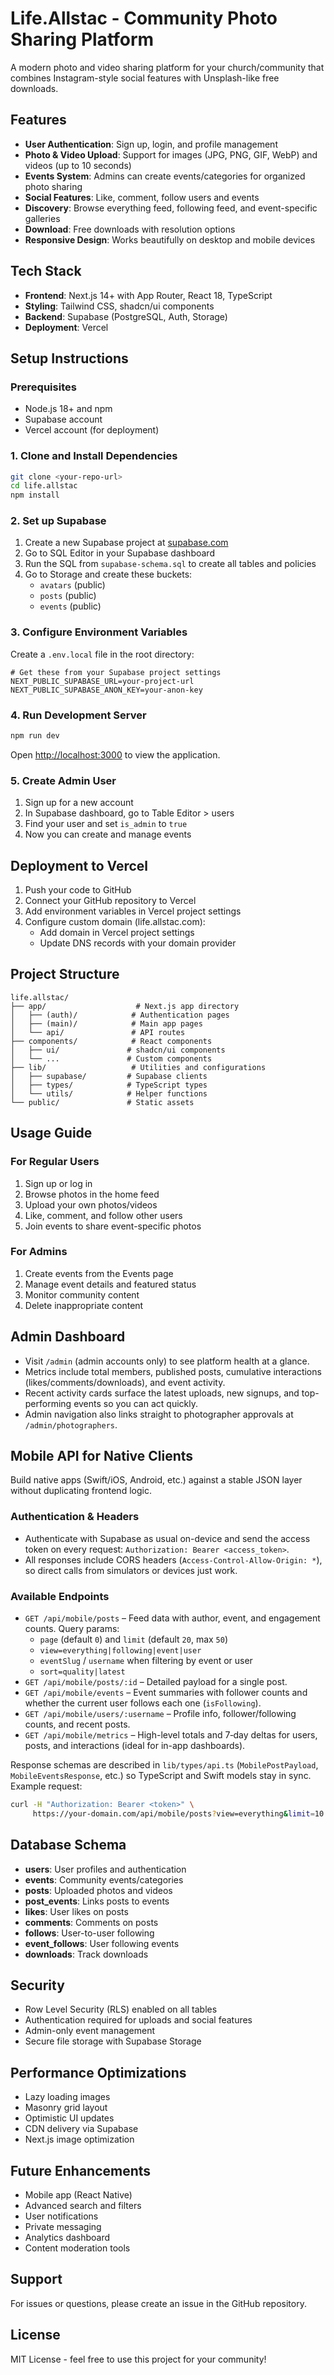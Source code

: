 # Life.Allstac - Community Photo Sharing Platform

A modern photo and video sharing platform for your church/community that combines Instagram-style social features with Unsplash-like free downloads.

## Features

- **User Authentication**: Sign up, login, and profile management
- **Photo & Video Upload**: Support for images (JPG, PNG, GIF, WebP) and videos (up to 10 seconds)
- **Events System**: Admins can create events/categories for organized photo sharing
- **Social Features**: Like, comment, follow users and events
- **Discovery**: Browse everything feed, following feed, and event-specific galleries
- **Download**: Free downloads with resolution options
- **Responsive Design**: Works beautifully on desktop and mobile devices

## Tech Stack

- **Frontend**: Next.js 14+ with App Router, React 18, TypeScript
- **Styling**: Tailwind CSS, shadcn/ui components
- **Backend**: Supabase (PostgreSQL, Auth, Storage)
- **Deployment**: Vercel

## Setup Instructions

### Prerequisites

- Node.js 18+ and npm
- Supabase account
- Vercel account (for deployment)

### 1. Clone and Install Dependencies

```bash
git clone <your-repo-url>
cd life.allstac
npm install
```

### 2. Set up Supabase

1. Create a new Supabase project at [supabase.com](https://supabase.com)
2. Go to SQL Editor in your Supabase dashboard
3. Run the SQL from `supabase-schema.sql` to create all tables and policies
4. Go to Storage and create these buckets:
   - `avatars` (public)
   - `posts` (public)
   - `events` (public)

### 3. Configure Environment Variables

Create a `.env.local` file in the root directory:

```env
# Get these from your Supabase project settings
NEXT_PUBLIC_SUPABASE_URL=your-project-url
NEXT_PUBLIC_SUPABASE_ANON_KEY=your-anon-key
```

### 4. Run Development Server

```bash
npm run dev
```

Open [http://localhost:3000](http://localhost:3000) to view the application.

### 5. Create Admin User

1. Sign up for a new account
2. In Supabase dashboard, go to Table Editor > users
3. Find your user and set `is_admin` to `true`
4. Now you can create and manage events

## Deployment to Vercel

1. Push your code to GitHub
2. Connect your GitHub repository to Vercel
3. Add environment variables in Vercel project settings
4. Configure custom domain (life.allstac.com):
   - Add domain in Vercel project settings
   - Update DNS records with your domain provider

## Project Structure

```
life.allstac/
├── app/                    # Next.js app directory
│   ├── (auth)/            # Authentication pages
│   ├── (main)/            # Main app pages
│   └── api/               # API routes
├── components/            # React components
│   ├── ui/               # shadcn/ui components
│   └── ...               # Custom components
├── lib/                   # Utilities and configurations
│   ├── supabase/         # Supabase clients
│   ├── types/            # TypeScript types
│   └── utils/            # Helper functions
└── public/               # Static assets
```

## Usage Guide

### For Regular Users
1. Sign up or log in
2. Browse photos in the home feed
3. Upload your own photos/videos
4. Like, comment, and follow other users
5. Join events to share event-specific photos

### For Admins
1. Create events from the Events page
2. Manage event details and featured status
3. Monitor community content
4. Delete inappropriate content

## Admin Dashboard

- Visit `/admin` (admin accounts only) to see platform health at a glance.
- Metrics include total members, published posts, cumulative interactions (likes/comments/downloads), and event activity.
- Recent activity cards surface the latest uploads, new signups, and top-performing events so you can act quickly.
- Admin navigation also links straight to photographer approvals at `/admin/photographers`.

## Mobile API for Native Clients

Build native apps (Swift/iOS, Android, etc.) against a stable JSON layer without duplicating frontend logic.

### Authentication & Headers

- Authenticate with Supabase as usual on-device and send the access token on every request: `Authorization: Bearer <access_token>`.
- All responses include CORS headers (`Access-Control-Allow-Origin: *`), so direct calls from simulators or devices just work.

### Available Endpoints

- `GET /api/mobile/posts` – Feed data with author, event, and engagement counts. Query params:
  - `page` (default `0`) and `limit` (default `20`, max `50`)
  - `view=everything|following|event|user`
  - `eventSlug` / `username` when filtering by event or user
  - `sort=quality|latest`
- `GET /api/mobile/posts/:id` – Detailed payload for a single post.
- `GET /api/mobile/events` – Event summaries with follower counts and whether the current user follows each one (`isFollowing`).
- `GET /api/mobile/users/:username` – Profile info, follower/following counts, and recent posts.
- `GET /api/mobile/metrics` – High-level totals and 7‑day deltas for users, posts, and interactions (ideal for in-app dashboards).

Response schemas are described in `lib/types/api.ts` (`MobilePostPayload`, `MobileEventsResponse`, etc.) so TypeScript and Swift models stay in sync. Example request:

```bash
curl -H "Authorization: Bearer <token>" \
     https://your-domain.com/api/mobile/posts?view=everything&limit=10
```

## Database Schema

- **users**: User profiles and authentication
- **events**: Community events/categories
- **posts**: Uploaded photos and videos
- **post_events**: Links posts to events
- **likes**: User likes on posts
- **comments**: Comments on posts
- **follows**: User-to-user following
- **event_follows**: User following events
- **downloads**: Track downloads

## Security

- Row Level Security (RLS) enabled on all tables
- Authentication required for uploads and social features
- Admin-only event management
- Secure file storage with Supabase Storage

## Performance Optimizations

- Lazy loading images
- Masonry grid layout
- Optimistic UI updates
- CDN delivery via Supabase
- Next.js image optimization

## Future Enhancements

- Mobile app (React Native)
- Advanced search and filters
- User notifications
- Private messaging
- Analytics dashboard
- Content moderation tools

## Support

For issues or questions, please create an issue in the GitHub repository.

## License

MIT License - feel free to use this project for your community!
